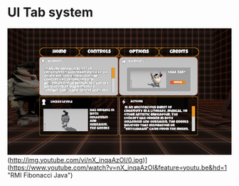 # UI Tab system

![alt text](https://github.com/RK010176/ui/blob/master/Assets/Pic/pic.PNG?raw=true)
(http://img.youtube.com/vi/nX_inqaAzOI/0.jpg)](https://www.youtube.com/watch?v=nX_inqaAzOI&feature=youtu.be&hd=1 "RMI Fibonacci Java")
